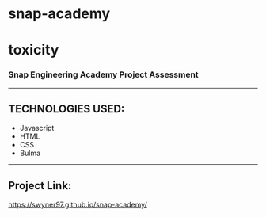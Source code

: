 # snap-academy

# toxicity


 ### Snap Engineering Academy Project Assessment

 ------------------

## TECHNOLOGIES USED:

- Javascript
- HTML
- CSS
- Bulma

 ------------------

 ## Project Link: 
 
 https://swyner97.github.io/snap-academy/
